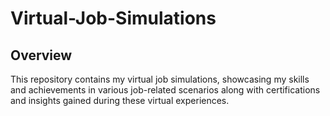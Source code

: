 # Virtual-Job-Simulations

## Overview
This repository contains my virtual job simulations, showcasing my skills and achievements in various job-related scenarios along with certifications and insights gained during these virtual experiences.
